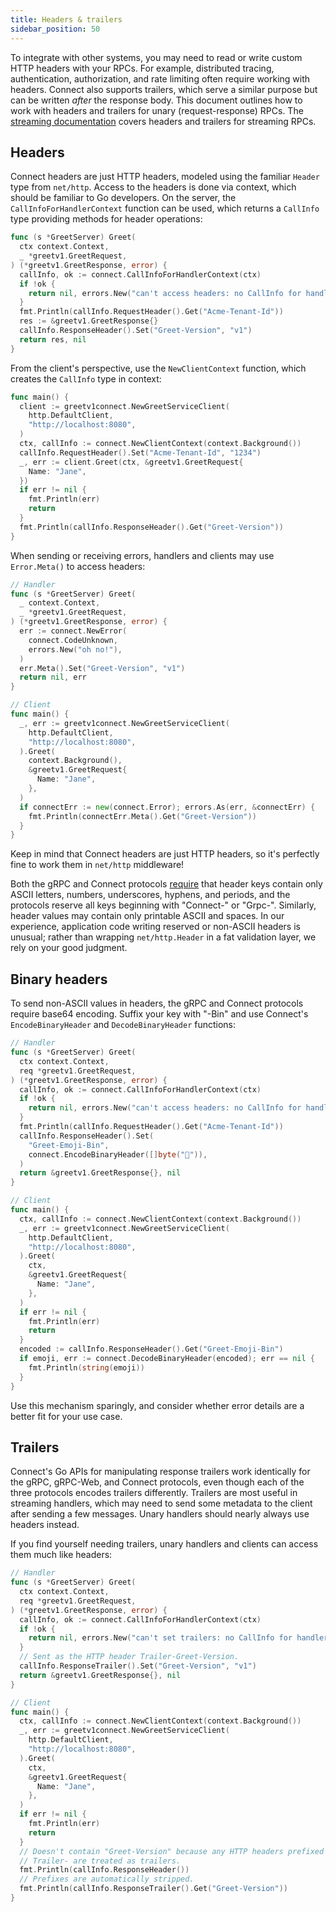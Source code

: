 ```yaml
---
title: Headers & trailers
sidebar_position: 50
---
```


To integrate with other systems, you may need to read or write custom HTTP
headers with your RPCs. For example, distributed tracing, authentication,
authorization, and rate limiting often require working with headers. Connect
also supports trailers, which serve a similar purpose but can be written
_after_ the response body. This document outlines how to work with headers and
trailers for unary (request-response) RPCs. The [streaming
documentation](streaming.md) covers headers and trailers for streaming RPCs.

## Headers

Connect headers are just HTTP headers, modeled using the familiar `Header`
type from `net/http`. Access to the headers is done via context, which should be
familiar to Go developers. On the server, the `CallInfoForHandlerContext` function
can be used, which returns a `CallInfo` type providing methods for header operations:

```go
func (s *GreetServer) Greet(
  ctx context.Context,
  _ *greetv1.GreetRequest,
) (*greetv1.GreetResponse, error) {
  callInfo, ok := connect.CallInfoForHandlerContext(ctx)
  if !ok {
    return nil, errors.New("can't access headers: no CallInfo for handler context")
  }
  fmt.Println(callInfo.RequestHeader().Get("Acme-Tenant-Id"))
  res := &greetv1.GreetResponse{}
  callInfo.ResponseHeader().Set("Greet-Version", "v1")
  return res, nil
}
```

From the client's perspective, use the `NewClientContext` function, which creates
the `CallInfo` type in context:

```go
func main() {
  client := greetv1connect.NewGreetServiceClient(
    http.DefaultClient,
    "http://localhost:8080",
  )
  ctx, callInfo := connect.NewClientContext(context.Background())
  callInfo.RequestHeader().Set("Acme-Tenant-Id", "1234")
  _, err := client.Greet(ctx, &greetv1.GreetRequest{
    Name: "Jane",
  })
  if err != nil {
    fmt.Println(err)
    return
  }
  fmt.Println(callInfo.ResponseHeader().Get("Greet-Version"))
}
```

When sending or receiving errors, handlers and clients may use `Error.Meta()`
to access headers:

```go
// Handler
func (s *GreetServer) Greet(
  _ context.Context,
  _ *greetv1.GreetRequest,
) (*greetv1.GreetResponse, error) {
  err := connect.NewError(
    connect.CodeUnknown,
    errors.New("oh no!"),
  )
  err.Meta().Set("Greet-Version", "v1")
  return nil, err
}
```

```go
// Client
func main() {
  _, err := greetv1connect.NewGreetServiceClient(
    http.DefaultClient,
    "http://localhost:8080",
  ).Greet(
    context.Background(),
    &greetv1.GreetRequest{
      Name: "Jane",
    },
  )
  if connectErr := new(connect.Error); errors.As(err, &connectErr) {
    fmt.Println(connectErr.Meta().Get("Greet-Version"))
  }
}
```

Keep in mind that Connect headers are just HTTP headers, so it's perfectly fine
to work them in `net/http` middleware!

Both the gRPC and Connect protocols [require](../protocol.md#unary-request)
that header keys contain only ASCII letters, numbers, underscores, hyphens, and
periods, and the protocols reserve all keys beginning with "Connect-" or
"Grpc-". Similarly, header values may contain only printable ASCII and spaces.
In our experience, application code writing reserved or non-ASCII headers is
unusual; rather than wrapping `net/http.Header` in a fat validation layer, we
rely on your good judgment.

## Binary headers

To send non-ASCII values in headers, the gRPC and Connect protocols require
base64 encoding. Suffix your key with "-Bin" and use Connect's
`EncodeBinaryHeader` and `DecodeBinaryHeader` functions:

```go
// Handler
func (s *GreetServer) Greet(
  ctx context.Context,
  req *greetv1.GreetRequest,
) (*greetv1.GreetResponse, error) {
  callInfo, ok := connect.CallInfoForHandlerContext(ctx)
  if !ok {
    return nil, errors.New("can't access headers: no CallInfo for handler context")
  }
  fmt.Println(callInfo.RequestHeader().Get("Acme-Tenant-Id"))
  callInfo.ResponseHeader().Set(
    "Greet-Emoji-Bin",
    connect.EncodeBinaryHeader([]byte("👋")),
  )
  return &greetv1.GreetResponse{}, nil
}
```

```go
// Client
func main() {
  ctx, callInfo := connect.NewClientContext(context.Background())
  _, err := greetv1connect.NewGreetServiceClient(
    http.DefaultClient,
    "http://localhost:8080",
  ).Greet(
    ctx,
    &greetv1.GreetRequest{
      Name: "Jane",
    },
  )
  if err != nil {
    fmt.Println(err)
    return
  }
  encoded := callInfo.ResponseHeader().Get("Greet-Emoji-Bin")
  if emoji, err := connect.DecodeBinaryHeader(encoded); err == nil {
    fmt.Println(string(emoji))
  }
}
```

Use this mechanism sparingly, and consider whether error details are a better
fit for your use case.

## Trailers

Connect's Go APIs for manipulating response trailers work identically for the
gRPC, gRPC-Web, and Connect protocols, even though each of the three protocols
encodes trailers differently. Trailers are most useful in streaming handlers,
which may need to send some metadata to the client after sending a few
messages. Unary handlers should nearly always use headers instead.

If you find yourself needing trailers, unary handlers and clients can access
them much like headers:

```go
// Handler
func (s *GreetServer) Greet(
  ctx context.Context,
  req *greetv1.GreetRequest,
) (*greetv1.GreetResponse, error) {
  callInfo, ok := connect.CallInfoForHandlerContext(ctx)
  if !ok {
    return nil, errors.New("can't set trailers: no CallInfo for handler context")
  }
  // Sent as the HTTP header Trailer-Greet-Version.
  callInfo.ResponseTrailer().Set("Greet-Version", "v1")
  return &greetv1.GreetResponse{}, nil
}
```

```go
// Client
func main() {
  ctx, callInfo := connect.NewClientContext(context.Background())
  _, err := greetv1connect.NewGreetServiceClient(
    http.DefaultClient,
    "http://localhost:8080",
  ).Greet(
    ctx,
    &greetv1.GreetRequest{
      Name: "Jane",
    },
  )
  if err != nil {
    fmt.Println(err)
    return
  }
  // Doesn't contain "Greet-Version" because any HTTP headers prefixed with
  // Trailer- are treated as trailers.
  fmt.Println(callInfo.ResponseHeader())
  // Prefixes are automatically stripped.
  fmt.Println(callInfo.ResponseTrailer().Get("Greet-Version"))
}
```
